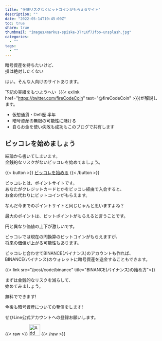 ```yaml
---
title: "金銭リスクなくビットコインがもらえるサイト"
description: ""
date: "2022-05-14T10:45:00Z"
toc: true
share: true
thumbnail: "images/markus-spiske-3TrLKf7Jfbo-unsplash.jpg"
categories:
  - ""
tags:
  - ""
---
```


暗号資産を持ちたいけど、  
損は絶対したくない  

はい。そんな人向けのサイトあります。

<!--more-->

下記の実績をもつようへい（{{< exlink href="https://twitter.com/fireCodeCoin" text="@fireCodeCoin" >}})が解説します。

- 仮想通貨・Defi歴 半年
- 暗号資産の無限の可能性に賭ける
- 自らお金を使い失敗も成功もこのブログで共有します 

## ビッコレを始めましょう

結論から書いてしまいます。  
金銭的なリスクがないビッコレを始めてましょう。  

{{< button >}}
<a href="https://bikkore.jp?introduction=adc5f4e61fefc411">ビッコレを始める</a>
{{< /button >}}

ビッコレとは、ポイントサイトです。  
あなたがクレジットカードとかをビッコレ経由で入会すると、    
お金の代わりにビットコインがもらえます。  

なんだ今までのポイントサイトと同じじゃんと思いますよね？
  
最大のポイントは、ビットポイントがもらえると言うことです。  

円と異なり価値の上下が激しいです。  

ビッコレでは現在の円換算のビットコインがもらえますが、  
将来の価値が上がる可能性もあります。  

ビッコレと合わせてBINANCE(バイナンス)のアカウントも作れば、  
BINANCE(バイナンス)のウォレットに暗号資産を送金することもできます。

{{< link src="/post/code/binance" title="BINANCE(バイナンス)の始め方">}}

まずは金銭的なリスクを減らして、  
始めてみましょう。

無料でできます!

今後も暗号資産についての発信をします!

ぜひLine公式アカウントへの登録お願いします。

{{< raw >}}
<a href="https://lin.ee/s3Ji7QW"><img src="https://scdn.line-apps.com/n/line_add_friends/btn/en.png" alt="Add friend" height="36" border="0"></a>
{{< /raw >}}

